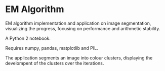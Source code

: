 # EM Algorithm
EM algorithm implementation and application on image segmentation, visualizing the progress, focusing on performance and arithmetic stability.

A Python 2 notebook.

Requires numpy, pandas, matplotlib and PIL.

The application segments an image into colour clusters, displaying the develompent of the clusters over the iterations.
